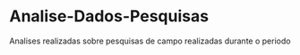 # Analise-Dados-Pesquisas
Analises realizadas sobre pesquisas de campo realizadas durante o periodo
